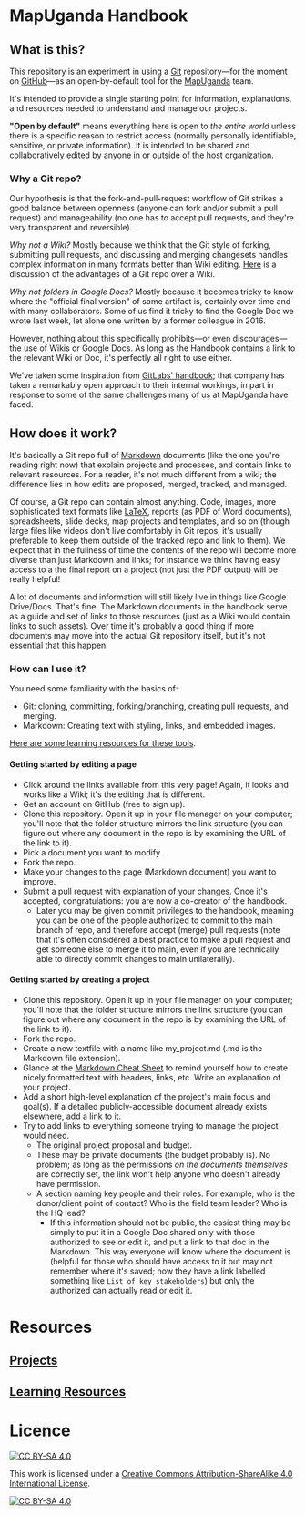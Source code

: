 # MapUganda Handbook

## What is this?
This repository is an experiment in using a [Git](https://en.wikipedia.org/wiki/Git) repository—for the moment on [GitHub](https://github.com)—as an open-by-default tool for the [MapUganda](https://mapuganda.org) team.

It's intended to provide a single starting point for information, explanations, and resources needed to understand and manage our projects.

__"Open by default"__ means everything here is open to _the entire world_ unless there is a specific reason to restrict access (normally personally identifiable, sensitive, or private information). It is intended to be shared and collaboratively edited by anyone in or outside of the host organization.

### Why a Git repo?
Our hypothesis is that the fork-and-pull-request workflow of Git strikes a good balance between openness (anyone can fork and/or submit a pull request) and manageability (no one has to accept pull requests, and they're very transparent and reversible).

_Why not a Wiki?_ Mostly because we think that the Git style of forking, submitting pull requests, and discussing and merging changesets handles complex information in many formats better than Wiki editing. [Here](https://about.gitlab.com/handbook/handbook-usage/#wiki-handbooks-dont-scale) is a discussion of the advantages of a Git repo over a Wiki.

_Why not folders in Google Docs?_ Mostly because it becomes tricky to know where the "official final version" of some artifact is, certainly over time and with many collaborators. Some of us find it tricky to find the Google Doc we wrote last week, let alone one written by a former colleague in 2016.

However, nothing about this specifically prohibits—or even discourages—the use of Wikis or Google Docs. As long as the Handbook contains a link to the relevant Wiki or Doc, it's perfectly all right to use either.

We've taken some inspiration from [GitLabs' handbook](https://about.gitlab.com/handbook/handbook-usage/); that company has taken a remarkably open approach to their internal workings, in part in response to some of the same challenges many of us at MapUganda have faced. 

## How does it work?
It's basically a Git repo full of [Markdown](https://en.wikipedia.org/wiki/Markdown) documents (like the one you're reading right now) that explain projects and processes, and contain links to relevant resources. For a reader, it's not much different from a wiki; the difference lies in how edits are proposed, merged, tracked, and managed.

Of course, a Git repo can contain almost anything. Code, images, more sophisticated text formats like [LaTeX](https://en.wikipedia.org/wiki/LaTeX), reports (as PDF of Word documents), spreadsheets, slide decks, map projects and templates, and so on (though large files like videos don't live comfortably in Git repos, it's usually preferable to keep them outside of the tracked repo and link to them). We expect that in the fullness of time the contents of the repo will become more diverse than just Markdown and links; for instance we think having easy access to a the final report on a project (not just the PDF output) will be really helpful!

A lot of documents and information will still likely live in things like Google Drive/Docs. That's fine. The Markdown documents in the handbook serve as a guide and set of links to those resources (just as a Wiki would contain links to such assets). Over time it's probably a good thing if more documents may move into the actual Git repository itself, but it's not essential that this happen.

### How can I use it?
You need some familiarity with the basics of:
- Git: cloning, committing, forking/branching, creating pull requests, and merging.
- Markdown: Creating text with styling, links, and embedded images.

[Here are some learning resources for these tools](Resources/learning_resources.md).

#### Getting started by editing a page
- Click around the links available from this very page! Again, it looks and works like a Wiki; it's the editing that is different.
- Get an account on GitHub (free to sign up).
- Clone this repository. Open it up in your file manager on your computer; you'll note that the folder structure mirrors the link structure (you can figure out where any document in the repo is by examining the URL of the link to it).
- Pick a document you want to modify.
- Fork the repo.
- Make your changes to the page (Markdown document) you want to improve.
- Submit a pull request with explanation of your changes. Once it's accepted, congratulations: you are now a co-creator of the handbook.
  - Later you may be given commit privileges to the handbook, meaning you can be one of the people authorized to commit to the main branch of repo, and therefore accept (merge) pull requests (note that it's often considered a best practice to make a pull request and get someone else to merge it to main, even if you are technically able to directly commit changes to main unilaterally).

#### Getting started by creating a project
- Clone this repository. Open it up in your file manager on your computer; you'll note that the folder structure mirrors the link structure (you can figure out where any document in the repo is by examining the URL of the link to it).
- Fork the repo.
- Create a new textfile with a name like my_project.md (.md is the Markdown file extension).
- Glance at the [Markdown Cheat Sheet](https://github.com/adam-p/markdown-here/wiki/Markdown-Cheatsheet) to remind yourself how to create nicely formatted text with headers, links, etc. Write an explanation of your project.
- Add a short high-level explanation of the project's main focus and goal(s). If a detailed publicly-accessible document already exists elsewhere, add a link to it.
- Try to add links to everything someone trying to manage the project would need.
  - The original project proposal and budget.
  - These may be private documents (the budget probably is). No problem; as long as the permissions _on the documents themselves_ are correctly set, the link won't help anyone who doesn't already have permission.
  - A section naming key people and their roles. For example, who is the donor/client point of contact? Who is the field team leader? Who is the HQ lead?
    - If this information should not be public, the easiest thing may be simply to put it in a Google Doc shared only with those authorized to see or edit it, and put a link to that doc in the Markdown. This way everyone will know where the document is (helpful for those who should have access to it but may not remember where it's saved; now they have a link labelled something like ```List of key stakeholders```) but only the authorized can actually read or edit it.

# Resources
## [Projects](Projects/Projects.md)

## [Learning Resources](Resources/learning_resources.md)


# Licence
[![CC BY-SA 4.0][cc-by-sa-shield]][cc-by-sa]

This work is licensed under a
[Creative Commons Attribution-ShareAlike 4.0 International License][cc-by-sa].

[![CC BY-SA 4.0][cc-by-sa-image]][cc-by-sa]

[cc-by-sa]: http://creativecommons.org/licenses/by-sa/4.0/
[cc-by-sa-image]: https://licensebuttons.net/l/by-sa/4.0/88x31.png
[cc-by-sa-shield]: https://img.shields.io/badge/License-CC%20BY--SA%204.0-lightgrey.svg
